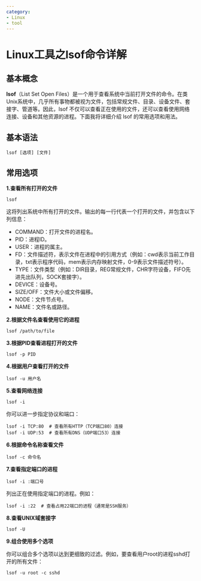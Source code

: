 ```yaml
---
category: 
- Linux
- tool
---
```


# Linux工具之lsof命令详解

## 基本概念

**lsof**（List Set Open Files）是一个用于查看系统中当前打开文件的命令。在类Unix系统中，几乎所有事物都被视为文件，包括常规文件、目录、设备文件、套接字、管道等。因此，lsof 不仅可以查看正在使用的文件，还可以查看使用网络连接、设备和其他资源的进程。下面我将详细介绍 lsof 的常用选项和用法。

## 基本语法

```shell
lsof [选项] [文件]
```

## 常用选项

**1.查看所有打开的文件**

```shell
lsof
```

这将列出系统中所有打开的文件。输出的每一行代表一个打开的文件，并包含以下列信息：

- COMMAND：打开文件的进程名。
- PID：进程ID。
- USER：进程的属主。
- FD：文件描述符，表示文件在进程中的引用方式（例如：cwd表示当前工作目录，txt表示程序代码，mem表示内存映射文件，0-9表示文件描述符号）。
- TYPE：文件类型（例如：DIR目录，REG常规文件，CHR字符设备，FIFO先进先出队列，SOCK套接字）。
- DEVICE：设备号。
- SIZE/OFF：文件大小或文件偏移。
- NODE：文件节点号。
- NAME：文件名或路径。

**2.根据文件名查看使用它的进程**

```shell
lsof /path/to/file
```

**3.根据PID查看进程打开的文件**

```shell
lsof -p PID
```

**4.根据用户查看打开的文件**

```shell
lsof -u 用户名
```

**5.查看网络连接**

```shell
lsof -i
```

你可以进一步指定协议和端口：

```shell
lsof -i TCP:80  # 查看所有HTTP（TCP端口80）连接
lsof -i UDP:53  # 查看所有DNS（UDP端口53）连接
```

**6.根据命令名称查看文件**

```shell
lsof -c 命令名
```

**7.查看指定端口的进程**

```shell
lsof -i :端口号
```

列出正在使用指定端口的进程。例如：

```shell
lsof -i :22  # 查看占用22端口的进程（通常是SSH服务）
```

**8.查看UNIX域套接字**

```shell
lsof -U
```

**9.组合使用多个选项**

你可以组合多个选项以达到更细致的过滤。例如，要查看用户root的进程sshd打开的所有文件：

```shell
lsof -u root -c sshd
```